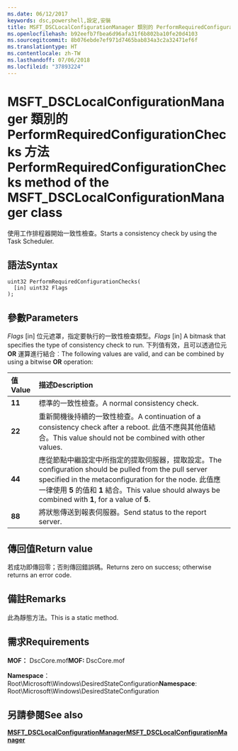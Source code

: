 ```yaml
---
ms.date: 06/12/2017
keywords: dsc,powershell,設定,安裝
title: MSFT_DSCLocalConfigurationManager 類別的 PerformRequiredConfigurationChecks 方法
ms.openlocfilehash: b92eefb7fbea6d96afa31f6b802ba10fe20d4103
ms.sourcegitcommit: 8b076ebde7ef971d7465bab834a3c2a32471ef6f
ms.translationtype: HT
ms.contentlocale: zh-TW
ms.lasthandoff: 07/06/2018
ms.locfileid: "37893224"
---
```

# <a name="performrequiredconfigurationchecks-method-of-the-msftdsclocalconfigurationmanager-class"></a><span data-ttu-id="1c657-103">MSFT_DSCLocalConfigurationManager 類別的 PerformRequiredConfigurationChecks 方法</span><span class="sxs-lookup"><span data-stu-id="1c657-103">PerformRequiredConfigurationChecks method of the MSFT_DSCLocalConfigurationManager class</span></span>

<span data-ttu-id="1c657-104">使用工作排程器開始一致性檢查。</span><span class="sxs-lookup"><span data-stu-id="1c657-104">Starts a consistency check by using the Task Scheduler.</span></span>

## <a name="syntax"></a><span data-ttu-id="1c657-105">語法</span><span class="sxs-lookup"><span data-stu-id="1c657-105">Syntax</span></span>

```mof
uint32 PerformRequiredConfigurationChecks(
  [in] uint32 Flags
);
```

## <a name="parameters"></a><span data-ttu-id="1c657-106">參數</span><span class="sxs-lookup"><span data-stu-id="1c657-106">Parameters</span></span>

<span data-ttu-id="1c657-107">*Flags* \[in\] 位元遮罩，指定要執行的一致性檢查類型。</span><span class="sxs-lookup"><span data-stu-id="1c657-107">*Flags* \[in\] A bitmask that specifies the type of consistency check to run.</span></span> <span data-ttu-id="1c657-108">下列值有效，且可以透過位元 **OR** 運算進行結合︰</span><span class="sxs-lookup"><span data-stu-id="1c657-108">The following values are valid, and can be combined by using a bitwise **OR** operation:</span></span>

|<span data-ttu-id="1c657-109">值</span><span class="sxs-lookup"><span data-stu-id="1c657-109">Value</span></span> |<span data-ttu-id="1c657-110">描述</span><span class="sxs-lookup"><span data-stu-id="1c657-110">Description</span></span> |
|:--- |:---|
|<span data-ttu-id="1c657-111">**1**</span><span class="sxs-lookup"><span data-stu-id="1c657-111">**1**</span></span> | <span data-ttu-id="1c657-112">標準的一致性檢查。</span><span class="sxs-lookup"><span data-stu-id="1c657-112">A normal consistency check.</span></span> |
|<span data-ttu-id="1c657-113">**2**</span><span class="sxs-lookup"><span data-stu-id="1c657-113">**2**</span></span> | <span data-ttu-id="1c657-114">重新開機後持續的一致性檢查。</span><span class="sxs-lookup"><span data-stu-id="1c657-114">A continuation of a consistency check after a reboot.</span></span> <span data-ttu-id="1c657-115">此值不應與其他值結合。</span><span class="sxs-lookup"><span data-stu-id="1c657-115">This value should not be combined with other values.</span></span> |
|<span data-ttu-id="1c657-116">**4**</span><span class="sxs-lookup"><span data-stu-id="1c657-116">**4**</span></span> | <span data-ttu-id="1c657-117">應從節點中繼設定中所指定的提取伺服器，提取設定。</span><span class="sxs-lookup"><span data-stu-id="1c657-117">The configuration should be pulled from the pull server specified in the metaconfiguration for the node.</span></span> <span data-ttu-id="1c657-118">此值應一律使用 **5** 的值和 **1** 結合。</span><span class="sxs-lookup"><span data-stu-id="1c657-118">This value should always be combined with **1**, for a value of **5**.</span></span> |
|<span data-ttu-id="1c657-119">**8**</span><span class="sxs-lookup"><span data-stu-id="1c657-119">**8**</span></span> | <span data-ttu-id="1c657-120">將狀態傳送到報表伺服器。</span><span class="sxs-lookup"><span data-stu-id="1c657-120">Send status to the report server.</span></span> |

## <a name="return-value"></a><span data-ttu-id="1c657-121">傳回值</span><span class="sxs-lookup"><span data-stu-id="1c657-121">Return value</span></span>

<span data-ttu-id="1c657-122">若成功即傳回零；否則傳回錯誤碼。</span><span class="sxs-lookup"><span data-stu-id="1c657-122">Returns zero on success; otherwise returns an error code.</span></span>

## <a name="remarks"></a><span data-ttu-id="1c657-123">備註</span><span class="sxs-lookup"><span data-stu-id="1c657-123">Remarks</span></span>

<span data-ttu-id="1c657-124">此為靜態方法。</span><span class="sxs-lookup"><span data-stu-id="1c657-124">This is a static method.</span></span>

## <a name="requirements"></a><span data-ttu-id="1c657-125">需求</span><span class="sxs-lookup"><span data-stu-id="1c657-125">Requirements</span></span>

<span data-ttu-id="1c657-126">**MOF：** DscCore.mof</span><span class="sxs-lookup"><span data-stu-id="1c657-126">**MOF:** DscCore.mof</span></span>

<span data-ttu-id="1c657-127">**Namespace**：Root\Microsoft\Windows\DesiredStateConfiguration</span><span class="sxs-lookup"><span data-stu-id="1c657-127">**Namespace**: Root\Microsoft\Windows\DesiredStateConfiguration</span></span>

## <a name="see-also"></a><span data-ttu-id="1c657-128">另請參閱</span><span class="sxs-lookup"><span data-stu-id="1c657-128">See also</span></span>

[<span data-ttu-id="1c657-129">**MSFT_DSCLocalConfigurationManager**</span><span class="sxs-lookup"><span data-stu-id="1c657-129">**MSFT_DSCLocalConfigurationManager**</span></span>](msft-dsclocalconfigurationmanager.md)